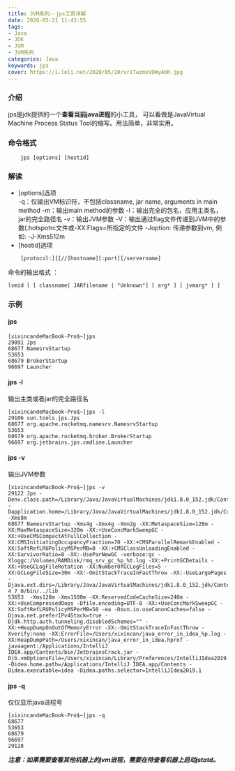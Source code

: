 ```yaml
---
title: JVM系列--jps工具详解
date: 2020-05-21 11:43:55
tags:
- Java
- JDK
- JVM
- JVM系列
categories: Java
keywords: jps
cover: https://i.loli.net/2020/05/20/urITwzmxVQWyAbK.jpg
---
```

### 介绍
jps是jdk提供的一个**查看当前java进程**的小工具， 可以看做是JavaVirtual Machine Process Status Tool的缩写。用法简单，非常实用。

### 命令格式
```shell
    jps [options] [hostid] 
```
### 解读
- [options]选项  
\-q：仅输出VM标识符，不包括classname, jar name, arguments in main method 
\-m：输出main method的参数 
\-l：输出完全的包名，应用主类名，jar的完全路径名 
\-v：输出JVM参数 
\-V：输出通过flag文件传递到JVM中的参数(.hotspotrc文件或-XX:Flags=所指定的文件 
\-Joption: 传递参数到vm, 例如: -J-Xms512m 
- [hostid]选项  
```shell
    [protocol:][[//]hostname][:port][/servername]
```
命令的输出格式 ：
```shell
lvmid [ [ classname| JARfilename | "Unknown"] [ arg* ] [ jvmarg* ] ]
```

### 示例
#### jps
```shell
[xixincandeMacBook-Pro$~]jps
29091 Jps
68677 NamesrvStartup
53653 
68679 BrokerStartup
96697 Launcher
```
#### jps -l
输出主类或者jar的完全路径名
```shell
[xixincandeMacBook-Pro$~]jps -l
29106 sun.tools.jps.Jps
68677 org.apache.rocketmq.namesrv.NamesrvStartup
53653 
68679 org.apache.rocketmq.broker.BrokerStartup
96697 org.jetbrains.jps.cmdline.Launcher
```
#### jps -v
输出JVM参数
```shell
[xixincandeMacBook-Pro$~]jps -v
29122 Jps -Denv.class.path=/Library/Java/JavaVirtualMachines/jdk1.8.0_152.jdk/Contents/Home/lib/tools.jar:/Library/Java/JavaVirtualMachines/jdk1.8.0_152.jdk/Contents/Home/lib/dt.jar -Dapplication.home=/Library/Java/JavaVirtualMachines/jdk1.8.0_152.jdk/Contents/Home -Xms8m
68677 NamesrvStartup -Xms4g -Xmx4g -Xmn2g -XX:MetaspaceSize=128m -XX:MaxMetaspaceSize=320m -XX:+UseConcMarkSweepGC -XX:+UseCMSCompactAtFullCollection -XX:CMSInitiatingOccupancyFraction=70 -XX:+CMSParallelRemarkEnabled -XX:SoftRefLRUPolicyMSPerMB=0 -XX:+CMSClassUnloadingEnabled -XX:SurvivorRatio=8 -XX:-UseParNewGC -verbose:gc -Xloggc:/Volumes/RAMDisk/rmq_srv_gc_%p_%t.log -XX:+PrintGCDetails -XX:+UseGCLogFileRotation -XX:NumberOfGCLogFiles=5 -XX:GCLogFileSize=30m -XX:-OmitStackTraceInFastThrow -XX:-UseLargePages -Djava.ext.dirs=/Library/Java/JavaVirtualMachines/jdk1.8.0_152.jdk/Contents/Home/jre/lib/ext:/Users/xixincan/RocketMQ-4_7_0/bin/../lib
53653  -Xms128m -Xmx1500m -XX:ReservedCodeCacheSize=240m -XX:+UseCompressedOops -Dfile.encoding=UTF-8 -XX:+UseConcMarkSweepGC -XX:SoftRefLRUPolicyMSPerMB=50 -ea -Dsun.io.useCanonCaches=false -Djava.net.preferIPv4Stack=true -Djdk.http.auth.tunneling.disabledSchemes="" -XX:+HeapDumpOnOutOfMemoryError -XX:-OmitStackTraceInFastThrow -Xverify:none -XX:ErrorFile=/Users/xixincan/java_error_in_idea_%p.log -XX:HeapDumpPath=/Users/xixincan/java_error_in_idea.hprof -javaagent:/Applications/IntelliJ IDEA.app/Contents/bin/JetbrainsCrack.jar -Djb.vmOptionsFile=/Users/xixincan/Library/Preferences/IntelliJIdea2019.1/idea.vmoptions -Didea.home.path=/Applications/IntelliJ IDEA.app/Contents -Didea.executable=idea -Didea.paths.selector=IntelliJIdea2019.1
```
#### jps -q
仅仅显示java进程号
```shell
[xixincandeMacBook-Pro$~]jps -q
68677
53653
68679
96697
29128
```
***注意：如果需要查看其他机器上的jvm进程，需要在待查看机器上启动jstatd。***